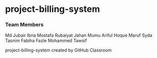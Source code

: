 # project-billing-system

### Team Members

Md Jubair Ibna Mostafa
Rubaiyat Jahan Mumu
Ariful Hoque Maruf
Syda Tasnim Fabiha
Fazle Mohammed Tawsif


project-billing-system created by GitHub Classroom
